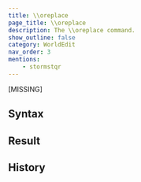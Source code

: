 ```yaml
---
title: \\oreplace
page_title: \\oreplace
description: The \\oreplace command.
show_outline: false
category: WorldEdit
nav_order: 3
mentions:
    - stormstqr
---
```


[MISSING]

<CommandDetailsTable
    name="\\oreplace"
    :categories="[
        'system', 'world', 'server', 'worldedit'
    ]"
    :requiredTags="[
        'canUseChatCommands'
    ]"
    ultraSecurityModeSecurityLevel="WorldEdit"
    version="1.0.0"
    :undoSupported="1"
    :functional="false"
    :deprecated="false"
/>

## Syntax

## Result

## History

<template-EmptySection />
